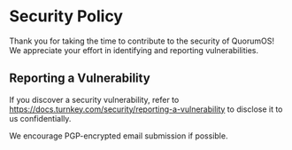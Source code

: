 # Security Policy

Thank you for taking the time to contribute to the security of QuorumOS! We appreciate your effort in identifying and reporting vulnerabilities.

## Reporting a Vulnerability

If you discover a security vulnerability, refer to https://docs.turnkey.com/security/reporting-a-vulnerability to disclose it to us confidentially.

We encourage PGP-encrypted email submission if possible.
